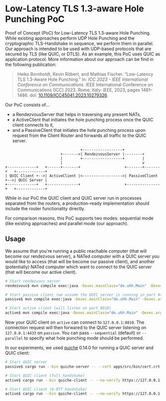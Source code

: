 # Low-Latency TLS 1.3-aware Hole Punching PoC

Proof of Concept (PoC) for Low-Latency TLS 1.3-aware Hole Punching.
While existing approaches perform UDP Hole Punching and the cryptographic TLS-Handshake in sequence, we perform them in parallel.
Our approach is intended to be used with UDP-based protocols that are secured by TLS (like QUIC, or DTLS).
As an example, this PoC uses QUIC as application protocol.
More information about our approach can be find in the following publication:

> Heiko Bornholdt, Kevin Röbert, and Mathias Fischer. “Low-Latency TLS 1.3-Aware Hole Punching.” In: _ICC 2023 - IEEE International Conference on Communications_. IEEE International Conference on Communications (ICC) 2023. Rome, Italy: IEEE, 2023, pages 1481–1486. doi: [10.1109/ICC45041.2023.10279326](https://doi.org/10.1109/ICC45041.2023.10279326).

Our PoC consists of...
* a RendezvousServer that helps in traversing any present NATs,
* a ActiveClient that initiates the hole punching process once the QUIC client connects to it,
* and a PassiveClient that initiates the hole punching process upon request from the Client Router and forwards all traffic to the QUIC server.

```text
                                  +------------------+
                         +------->| RendezvousServer |--------+
                         |        +------------------+        |
                         |                                    v
+-------------+   +------+-------+                    +-------+-------+   +-------------+
| QUIC Client +-->| ActiveClient |<------------------>| PassiveClient +-->| QUIC Server |
+-------------+   +--------------+                    +---------------+   +-------------+
```

While in our PoC the QUIC client and QUIC server run in processes separated from the routers, a production-ready implementation should include the router functionality directly.

For comparison reasons, this PoC supports two modes: sequential mode (like existing approaches) and parallel mode (our approach).

## Usage

We assume that you're running a public reachable computer (that will become our rendezvous server),
a NATed computer with a QUIC server you would like to access (that will be become our passive client),
and another (potentially) NATed computer which want to connect to the QUIC server (that will become our active client).

```bash
# Start rendezvous server
rendezvous$ mvn compile exec:java -Dexec.mainClass="de.uhh.Main" -Dexec.args="server --bind-host=<public-rendezvous-address>"

# Start passive client (we assume the QUIC server is running in port 4433)
passive$ mvn compile exec:java -Dexec.mainClass="de.uhh.Main" -Dexec.args="passive-client --server-host <public-rendezvous-address> --target-port 4433"

# Start active client (will listen on port 8010)
active$ mvn compile exec:java -Dexec.mainClass="de.uhh.Main" -Dexec.args="active-client --server-host <public-rendezvous-address> --bind-port 8010"
```

Now your QUIC client on `active` can connect to `127.0.0.1:8010`.
The connection request will then forwared to the QUIC server listening on `127.0.0.1:4433` on `passive`.
You can pass `--sequential` (default) or `--parallel` to specify what hole punching mode should be performed.

In our experiments, we used [quiche](https://github.com/cloudflare/quiche) 0.14.0 for running a QUIC server and QUIC client:
```bash
# Start QUIC server
passive$ cargo run --bin quiche-server -- --cert apps/src/bin/cert.crt --key apps/src/bin/cert.key --no-retry --early-data

# Start QUIC client (full handshake)
active$ cargo run --bin quiche-client -- --no-verify https://127.0.0.1:8010 --wire-version 1

# Start QUIC client (0-RTT handshake)
active$ cargo run --bin quiche-client -- --no-verify https://127.0.0.1:8010 --wire-version 1 --early-data --session-file session-file
```
